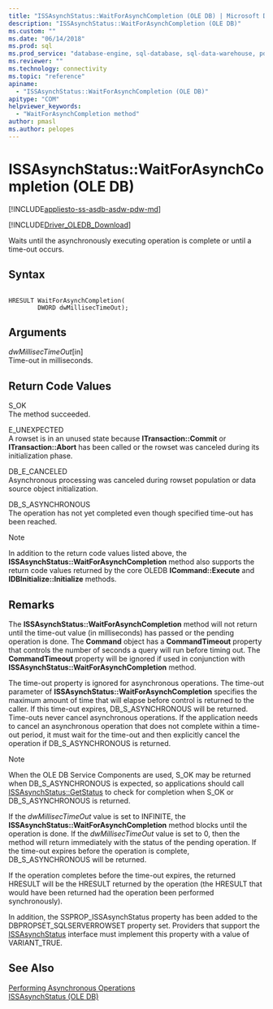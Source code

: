 ```yaml
---
title: "ISSAsynchStatus::WaitForAsynchCompletion (OLE DB) | Microsoft Docs"
description: "ISSAsynchStatus::WaitForAsynchCompletion (OLE DB)"
ms.custom: ""
ms.date: "06/14/2018"
ms.prod: sql
ms.prod_service: "database-engine, sql-database, sql-data-warehouse, pdw"
ms.reviewer: ""
ms.technology: connectivity
ms.topic: "reference"
apiname: 
  - "ISSAsynchStatus::WaitForAsynchCompletion (OLE DB)"
apitype: "COM"
helpviewer_keywords: 
  - "WaitForAsynchCompletion method"
author: pmasl
ms.author: pelopes
---
```

# ISSAsynchStatus::WaitForAsynchCompletion (OLE DB)
[!INCLUDE[appliesto-ss-asdb-asdw-pdw-md](../../../includes/appliesto-ss-asdb-asdw-pdw-md.md)]

[!INCLUDE[Driver_OLEDB_Download](../../../includes/driver_oledb_download.md)]

  Waits until the asynchronously executing operation is complete or until a time-out occurs.  
  
## Syntax  
  
```  
  
HRESULT WaitForAsynchCompletion(   
        DWORD dwMillisecTimeOut);  
```  
  
## Arguments  
 *dwMillisecTimeOut*[in]  
 Time-out in milliseconds.  
  
## Return Code Values  
 S_OK  
 The method succeeded.  
  
 E_UNEXPECTED  
 A rowset is in an unused state because **ITransaction::Commit** or **ITransaction::Abort** has been called or the rowset was canceled during its initialization phase.  
  
 DB_E_CANCELED  
 Asynchronous processing was canceled during rowset population or data source object initialization.  
  
 DB_S_ASYNCHRONOUS  
 The operation has not yet completed even though specified time-out has been reached.  
  
> [!NOTE]  
>  In addition to the return code values listed above, the **ISSAsynchStatus::WaitForAsynchCompletion** method also supports the return code values returned by the core OLEDB **ICommand::Execute** and **IDBInitialize::Initialize** methods.  
  
## Remarks  
 The **ISSAsynchStatus::WaitForAsynchCompletion** method will not return until the time-out value (in milliseconds) has passed or the pending operation is done. The **Command** object has a **CommandTimeout** property that controls the number of seconds a query will run before timing out. The **CommandTimeout** property will be ignored if used in conjunction with **ISSAsynchStatus::WaitForAsynchCompletion** method.  
  
 The time-out property is ignored for asynchronous operations. The time-out parameter of **ISSAsynchStatus::WaitForAsynchCompletion** specifies the maximum amount of time that will elapse before control is returned to the caller. If this time-out expires, DB_S_ASYNCHRONOUS will be returned. Time-outs never cancel asynchronous operations. If the application needs to cancel an asynchronous operation that does not complete within a time-out period, it must wait for the time-out and then explicitly cancel the operation if DB_S_ASYNCHRONOUS is returned.  
  
> [!NOTE]  
>  When the OLE DB Service Components are used, S_OK may be returned when DB_S_ASYNCHRONOUS is expected, so applications should call [ISSAsynchStatus::GetStatus](../../oledb/ole-db-interfaces/issasynchstatus-getstatus-ole-db.md) to check for completion when S_OK or DB_S_ASYNCHRONOUS is returned.  
  
 If the *dwMillisecTimeOut* value is set to INFINITE, the **ISSAsynchStatus::WaitForAsynchCompletion** method blocks until the operation is done. If the *dwMillisecTimeOut* value is set to 0, then the method will return immediately with the status of the pending operation. If the time-out expires before the operation is complete, DB_S_ASYNCHRONOUS will be returned.  
  
 If the operation completes before the time-out expires, the returned HRESULT will be the HRESULT returned by the operation (the HRESULT that would have been returned had the operation been performed synchronously).  
  
 In addition, the SSPROP_ISSAsynchStatus property has been added to the DBPROPSET_SQLSERVERROWSET property set. Providers that support the [ISSAsynchStatus](../../oledb/ole-db-interfaces/issasynchstatus-ole-db.md) interface must implement this property with a value of VARIANT_TRUE.  
  
## See Also  
 [Performing Asynchronous Operations](../../oledb/features/performing-asynchronous-operations.md)   
 [ISSAsynchStatus &#40;OLE DB&#41;](../../oledb/ole-db-interfaces/issasynchstatus-ole-db.md)  
  
  
